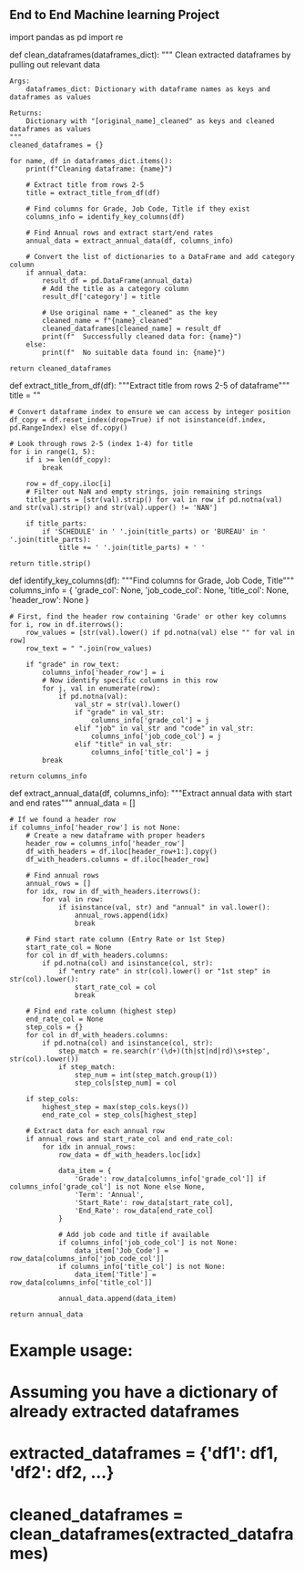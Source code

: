 ## End to End Machine learning Project 


import pandas as pd
import re

def clean_dataframes(dataframes_dict):
    """
    Clean extracted dataframes by pulling out relevant data
    
    Args:
        dataframes_dict: Dictionary with dataframe names as keys and dataframes as values
        
    Returns:
        Dictionary with "[original_name]_cleaned" as keys and cleaned dataframes as values
    """
    cleaned_dataframes = {}
    
    for name, df in dataframes_dict.items():
        print(f"Cleaning dataframe: {name}")
        
        # Extract title from rows 2-5
        title = extract_title_from_df(df)
        
        # Find columns for Grade, Job Code, Title if they exist
        columns_info = identify_key_columns(df)
        
        # Find Annual rows and extract start/end rates
        annual_data = extract_annual_data(df, columns_info)
        
        # Convert the list of dictionaries to a DataFrame and add category column
        if annual_data:
            result_df = pd.DataFrame(annual_data)
            # Add the title as a category column
            result_df['category'] = title
            
            # Use original name + "_cleaned" as the key
            cleaned_name = f"{name}_cleaned"
            cleaned_dataframes[cleaned_name] = result_df
            print(f"  Successfully cleaned data for: {name}")
        else:
            print(f"  No suitable data found in: {name}")
    
    return cleaned_dataframes

def extract_title_from_df(df):
    """Extract title from rows 2-5 of dataframe"""
    title = ""
    
    # Convert dataframe index to ensure we can access by integer position
    df_copy = df.reset_index(drop=True) if not isinstance(df.index, pd.RangeIndex) else df.copy()
    
    # Look through rows 2-5 (index 1-4) for title
    for i in range(1, 5):
        if i >= len(df_copy):
            break
            
        row = df_copy.iloc[i]
        # Filter out NaN and empty strings, join remaining strings
        title_parts = [str(val).strip() for val in row if pd.notna(val) and str(val).strip() and str(val).upper() != 'NAN']
        
        if title_parts:
            if 'SCHEDULE' in ' '.join(title_parts) or 'BUREAU' in ' '.join(title_parts):
                title += ' '.join(title_parts) + ' '
    
    return title.strip()

def identify_key_columns(df):
    """Find columns for Grade, Job Code, Title"""
    columns_info = {
        'grade_col': None,
        'job_code_col': None,
        'title_col': None,
        'header_row': None
    }
    
    # First, find the header row containing 'Grade' or other key columns
    for i, row in df.iterrows():
        row_values = [str(val).lower() if pd.notna(val) else "" for val in row]
        row_text = " ".join(row_values)
        
        if "grade" in row_text:
            columns_info['header_row'] = i
            # Now identify specific columns in this row
            for j, val in enumerate(row):
                if pd.notna(val):
                    val_str = str(val).lower()
                    if "grade" in val_str:
                        columns_info['grade_col'] = j
                    elif "job" in val_str and "code" in val_str:
                        columns_info['job_code_col'] = j
                    elif "title" in val_str:
                        columns_info['title_col'] = j
            break
    
    return columns_info

def extract_annual_data(df, columns_info):
    """Extract annual data with start and end rates"""
    annual_data = []
    
    # If we found a header row
    if columns_info['header_row'] is not None:
        # Create a new dataframe with proper headers
        header_row = columns_info['header_row']
        df_with_headers = df.iloc[header_row+1:].copy()
        df_with_headers.columns = df.iloc[header_row]
        
        # Find annual rows
        annual_rows = []
        for idx, row in df_with_headers.iterrows():
            for val in row:
                if isinstance(val, str) and "annual" in val.lower():
                    annual_rows.append(idx)
                    break
        
        # Find start rate column (Entry Rate or 1st Step)
        start_rate_col = None
        for col in df_with_headers.columns:
            if pd.notna(col) and isinstance(col, str):
                if "entry rate" in str(col).lower() or "1st step" in str(col).lower():
                    start_rate_col = col
                    break
        
        # Find end rate column (highest step)
        end_rate_col = None
        step_cols = {}
        for col in df_with_headers.columns:
            if pd.notna(col) and isinstance(col, str):
                step_match = re.search(r'(\d+)(th|st|nd|rd)\s+step', str(col).lower())
                if step_match:
                    step_num = int(step_match.group(1))
                    step_cols[step_num] = col
        
        if step_cols:
            highest_step = max(step_cols.keys())
            end_rate_col = step_cols[highest_step]
        
        # Extract data for each annual row
        if annual_rows and start_rate_col and end_rate_col:
            for idx in annual_rows:
                row_data = df_with_headers.loc[idx]
                
                data_item = {
                    'Grade': row_data[columns_info['grade_col']] if columns_info['grade_col'] is not None else None,
                    'Term': 'Annual',
                    'Start_Rate': row_data[start_rate_col],
                    'End_Rate': row_data[end_rate_col]
                }
                
                # Add job code and title if available
                if columns_info['job_code_col'] is not None:
                    data_item['Job_Code'] = row_data[columns_info['job_code_col']]
                if columns_info['title_col'] is not None:
                    data_item['Title'] = row_data[columns_info['title_col']]
                
                annual_data.append(data_item)
    
    return annual_data

# Example usage:
# Assuming you have a dictionary of already extracted dataframes
# extracted_dataframes = {'df1': df1, 'df2': df2, ...}
# cleaned_dataframes = clean_dataframes(extracted_dataframes)
